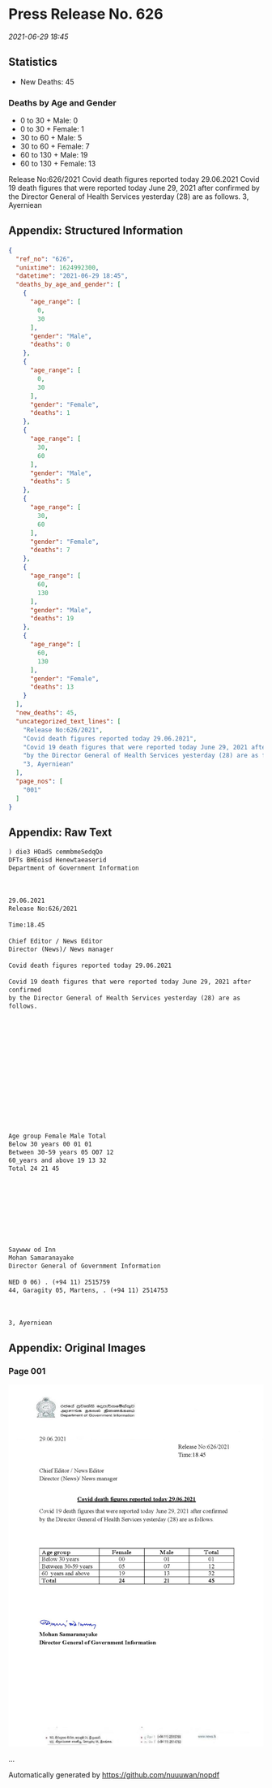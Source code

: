 
# Press Release No. 626
*2021-06-29 18:45*
## Statistics
* New Deaths: 45
### Deaths by Age and Gender
* 0 to 30 + Male: 0
* 0 to 30 + Female: 1
* 30 to 60 + Male: 5
* 30 to 60 + Female: 7
* 60 to 130 + Male: 19
* 60 to 130 + Female: 13


Release No:626/2021
Covid death figures reported today 29.06.2021
Covid 19 death figures that were reported today June 29, 2021 after confirmed
by the Director General of Health Services yesterday (28) are as follows.
3, Ayerniean

## Appendix: Structured Information
```json
{
  "ref_no": "626",
  "unixtime": 1624992300,
  "datetime": "2021-06-29 18:45",
  "deaths_by_age_and_gender": [
    {
      "age_range": [
        0,
        30
      ],
      "gender": "Male",
      "deaths": 0
    },
    {
      "age_range": [
        0,
        30
      ],
      "gender": "Female",
      "deaths": 1
    },
    {
      "age_range": [
        30,
        60
      ],
      "gender": "Male",
      "deaths": 5
    },
    {
      "age_range": [
        30,
        60
      ],
      "gender": "Female",
      "deaths": 7
    },
    {
      "age_range": [
        60,
        130
      ],
      "gender": "Male",
      "deaths": 19
    },
    {
      "age_range": [
        60,
        130
      ],
      "gender": "Female",
      "deaths": 13
    }
  ],
  "new_deaths": 45,
  "uncategorized_text_lines": [
    "Release No:626/2021",
    "Covid death figures reported today 29.06.2021",
    "Covid 19 death figures that were reported today June 29, 2021 after confirmed",
    "by the Director General of Health Services yesterday (28) are as follows.",
    "3, Ayerniean"
  ],
  "page_nos": [
    "001"
  ]
}
```

## Appendix: Raw Text
```text
) die3 HOadS cemmbmeSedqQo
DFTs BHEoisd Henewtaeaserid
Department of Government Information

 

29.06.2021
Release No:626/2021

Time:18.45

Chief Editor / News Editor
Director (News)/ News manager

Covid death figures reported today 29.06.2021

Covid 19 death figures that were reported today June 29, 2021 after confirmed
by the Director General of Health Services yesterday (28) are as follows.

 

 

 

 

 

 

 

Age group Female Male Total
Below 30 years 00 01 01
Between 30-59 years 05 O07 12
60_years and above 19 13 32
Total 24 21 45

 

 

 

 

Saywww od Inn
Mohan Samaranayake
Director General of Government Information

NED 0 06) . (+94 11) 2515759
44, Garagity 05, Martens, . (+94 11) 2514753

   

3, Ayerniean

```

## Appendix: Original Images

### Page 001

![page_no](https://raw.githubusercontent.com/nuuuwan/nopdf_data/main/nopdf.dgigovlk.ref626.page001.jpeg)
        

...

Automatically generated by https://github.com/nuuuwan/nopdf

    
    